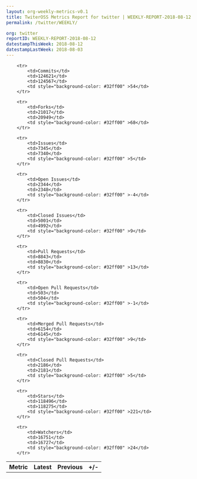 ```yaml
---
layout: org-weekly-metrics-v0.1
title: TwiterOSS Metrics Report for twitter | WEEKLY-REPORT-2018-08-12
permalink: /twitter/WEEKLY/

org: twitter
reportID: WEEKLY-REPORT-2018-08-12
datestampThisWeek: 2018-08-12
datestampLastWeek: 2018-08-03
---
```



<table style="width: 100%;">
    <tr>
        <th>Metric</th>
        <th>Latest</th>
        <th>Previous</th>
        <th>+/-</th>
    </tr>

        <tr>
            <td>Commits</td>
            <td>124621</td>
            <td>124567</td>
            <td style="background-color: #32ff00" >54</td>
        </tr>
        
        <tr>
            <td>Forks</td>
            <td>21017</td>
            <td>20949</td>
            <td style="background-color: #32ff00" >68</td>
        </tr>
        
        <tr>
            <td>Issues</td>
            <td>7345</td>
            <td>7340</td>
            <td style="background-color: #32ff00" >5</td>
        </tr>
        
        <tr>
            <td>Open Issues</td>
            <td>2344</td>
            <td>2348</td>
            <td style="background-color: #32ff00" >-4</td>
        </tr>
        
        <tr>
            <td>Closed Issues</td>
            <td>5001</td>
            <td>4992</td>
            <td style="background-color: #32ff00" >9</td>
        </tr>
        
        <tr>
            <td>Pull Requests</td>
            <td>8843</td>
            <td>8830</td>
            <td style="background-color: #32ff00" >13</td>
        </tr>
        
        <tr>
            <td>Open Pull Requests</td>
            <td>503</td>
            <td>504</td>
            <td style="background-color: #32ff00" >-1</td>
        </tr>
        
        <tr>
            <td>Merged Pull Requests</td>
            <td>6154</td>
            <td>6145</td>
            <td style="background-color: #32ff00" >9</td>
        </tr>
        
        <tr>
            <td>Closed Pull Requests</td>
            <td>2186</td>
            <td>2181</td>
            <td style="background-color: #32ff00" >5</td>
        </tr>
        
        <tr>
            <td>Stars</td>
            <td>118496</td>
            <td>118275</td>
            <td style="background-color: #32ff00" >221</td>
        </tr>
        
        <tr>
            <td>Watchers</td>
            <td>16751</td>
            <td>16727</td>
            <td style="background-color: #32ff00" >24</td>
        </tr>
        
</table>
